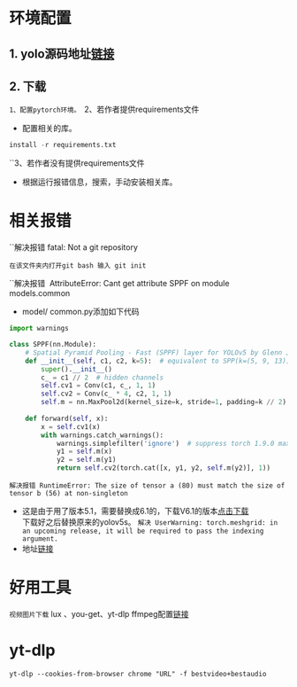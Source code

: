 # 环境配置
## 1. yolo源码地址[链接](https://github.com/ultralytics)

## 2. 下载
``1、配置pytorch环境。
``2、若作者提供requirements文件
- 配置相关的库。
```python
install -r requirements.txt
```
``3、若作者没有提供requirements文件
- 根据运行报错信息，搜索，手动安装相关库。
# 相关报错
``解决报错 fatal: Not a git repository
```git
在该文件夹内打开git bash 输入 git init
```
``解决报错  AttributeError: Cant get attribute SPPF on module models.common
- model/ common.py添加如下代码
```python
import warnings

class SPPF(nn.Module):
    # Spatial Pyramid Pooling - Fast (SPPF) layer for YOLOv5 by Glenn Jocher
    def __init__(self, c1, c2, k=5):  # equivalent to SPP(k=(5, 9, 13))
        super().__init__()
        c_ = c1 // 2  # hidden channels
        self.cv1 = Conv(c1, c_, 1, 1)
        self.cv2 = Conv(c_ * 4, c2, 1, 1)
        self.m = nn.MaxPool2d(kernel_size=k, stride=1, padding=k // 2)
 
    def forward(self, x):
        x = self.cv1(x)
        with warnings.catch_warnings():
            warnings.simplefilter('ignore')  # suppress torch 1.9.0 max_pool2d() warning
            y1 = self.m(x)
            y2 = self.m(y1)
            return self.cv2(torch.cat([x, y1, y2, self.m(y2)], 1))
```
``解决报错 RuntimeError: The size of tensor a (80) must match the size of tensor b (56) at non-singleton``
- 这是由于用了版本5.1，需要替换成6.1的，下载V6.1的版本[点击下载](v5.0/https://github.com/ultralytics/yolov5/releases/download/yolov5s.pt)  
下载好之后替换原来的yolov5s。
``解决 UserWarning: torch.meshgrid: in an upcoming release, it will be required to pass the indexing argument.``
- 地址[链接](https://blog.csdn.net/qq_43742820/article/details/126747455)
# 好用工具
``视频图片下载``
lux 、you-get、yt-dlp
ffmpeg配置[链接](https://blog.csdn.net/csdn_yudong/article/details/129182648)

# yt-dlp
```
yt-dlp --cookies-from-browser chrome "URL" -f bestvideo+bestaudio
```
